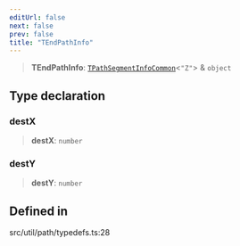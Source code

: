 ```yaml
---
editUrl: false
next: false
prev: false
title: "TEndPathInfo"
---
```


> **TEndPathInfo**: [`TPathSegmentInfoCommon`](/api/namespaces/util/type-aliases/tpathsegmentinfocommon/)\<`"Z"`\> & `object`

## Type declaration

### destX

> **destX**: `number`

### destY

> **destY**: `number`

## Defined in

src/util/path/typedefs.ts:28
